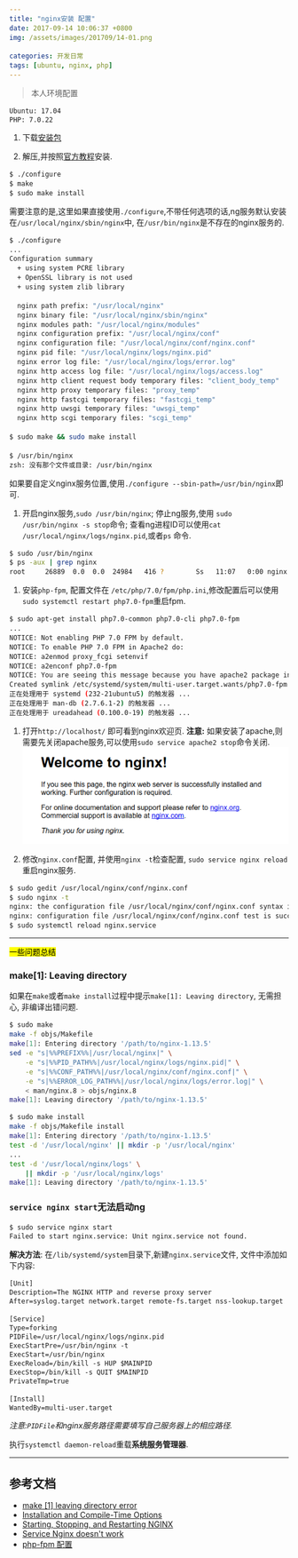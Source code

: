 ```yaml
---
title: "nginx安装 配置"
date: 2017-09-14 10:06:37 +0800
img: /assets/images/201709/14-01.png

categories: 开发日常
tags: [ubuntu, nginx, php]
---
```


>本人环境配置
```
Ubuntu: 17.04
PHP: 7.0.22
```


1. 下载[安装包](https://nginx.org/en/download.html)

1. 解压,并按照[官方教程](https://www.nginx.com/resources/wiki/start/topics/tutorials/install/)安装.
```bash
$ ./configure
$ make
$ sudo make install
```
需要注意的是,这里如果直接使用`./configure`,不带任何选项的话,ng服务默认安装在`/usr/local/nginx/sbin/nginx`中, 在`/usr/bin/nginx`是不存在的nginx服务的.

```bash
$ ./configure
...
Configuration summary
  + using system PCRE library
  + OpenSSL library is not used
  + using system zlib library

  nginx path prefix: "/usr/local/nginx"
  nginx binary file: "/usr/local/nginx/sbin/nginx"
  nginx modules path: "/usr/local/nginx/modules"
  nginx configuration prefix: "/usr/local/nginx/conf"
  nginx configuration file: "/usr/local/nginx/conf/nginx.conf"
  nginx pid file: "/usr/local/nginx/logs/nginx.pid"
  nginx error log file: "/usr/local/nginx/logs/error.log"
  nginx http access log file: "/usr/local/nginx/logs/access.log"
  nginx http client request body temporary files: "client_body_temp"
  nginx http proxy temporary files: "proxy_temp"
  nginx http fastcgi temporary files: "fastcgi_temp"
  nginx http uwsgi temporary files: "uwsgi_temp"
  nginx http scgi temporary files: "scgi_temp"

$ sudo make && sudo make install

$ /usr/bin/nginx
zsh: 没有那个文件或目录: /usr/bin/nginx
```
如果要自定义nginx服务位置,使用`./configure --sbin-path=/usr/bin/nginx`即可.

1. 开启nginx服务,`sudo /usr/bin/nginx`; 停止ng服务,使用 `sudo /usr/bin/nginx -s stop`命令; 查看ng进程ID可以使用`cat /usr/local/nginx/logs/nginx.pid`,或者`ps` 命令.
```bash
$ sudo /usr/bin/nginx
$ ps -aux | grep nginx                                                  130 ↵
root     26889  0.0  0.0  24984   416 ?        Ss   11:07   0:00 nginx: master process /usr/bin/nginx
```

1. 安装`php-fpm`, 配置文件在 `/etc/php/7.0/fpm/php.ini`,修改配置后可以使用`sudo systemctl restart php7.0-fpm`重启fpm.
```bash
$ sudo apt-get install php7.0-common php7.0-cli php7.0-fpm
...
NOTICE: Not enabling PHP 7.0 FPM by default.
NOTICE: To enable PHP 7.0 FPM in Apache2 do:
NOTICE: a2enmod proxy_fcgi setenvif
NOTICE: a2enconf php7.0-fpm
NOTICE: You are seeing this message because you have apache2 package installed.
Created symlink /etc/systemd/system/multi-user.target.wants/php7.0-fpm.service → /lib/systemd/system/php7.0-fpm.service.
正在处理用于 systemd (232-21ubuntu5) 的触发器 ...
正在处理用于 man-db (2.7.6.1-2) 的触发器 ...
正在处理用于 ureadahead (0.100.0-19) 的触发器 ...
```

1. 打开`http://localhost/` 即可看到nginx欢迎页. **注意:** 如果安装了apache,则需要先关闭apache服务,可以使用`sudo service apache2 stop`命令关闭.
![nginx欢迎页](/assets/images/201709/14-01.png)

1. 修改`nginx.conf`配置, 并使用`nginx -t`检查配置, `sudo service nginx reload`重启nginx服务.
```bash
$ sudo gedit /usr/local/nginx/conf/nginx.conf
$ sudo nginx -t
nginx: the configuration file /usr/local/nginx/conf/nginx.conf syntax is ok
nginx: configuration file /usr/local/nginx/conf/nginx.conf test is successful
$ sudo systemctl reload nginx.service
```

---

<mark>一些问题总结</mark>

### make[1]: Leaving directory

如果在`make`或者`make install`过程中提示`make[1]: Leaving directory`, 无需担心, 非编译出错问题.

```bash
$ sudo make                                                               2 ↵
make -f objs/Makefile
make[1]: Entering directory '/path/to/nginx-1.13.5'
sed -e "s|%%PREFIX%%|/usr/local/nginx|" \
	-e "s|%%PID_PATH%%|/usr/local/nginx/logs/nginx.pid|" \
	-e "s|%%CONF_PATH%%|/usr/local/nginx/conf/nginx.conf|" \
	-e "s|%%ERROR_LOG_PATH%%|/usr/local/nginx/logs/error.log|" \
	< man/nginx.8 > objs/nginx.8
make[1]: Leaving directory '/path/to/nginx-1.13.5'
```

```bash
$ sudo make install
make -f objs/Makefile install
make[1]: Entering directory '/path/to/nginx-1.13.5'
test -d '/usr/local/nginx' || mkdir -p '/usr/local/nginx'
...
test -d '/usr/local/nginx/logs' \
	|| mkdir -p '/usr/local/nginx/logs'
make[1]: Leaving directory '/path/to/nginx-1.13.5'
```

### `service nginx start`无法启动ng

```bash
$ sudo service nginx start
Failed to start nginx.service: Unit nginx.service not found.
```

**解决方法**: 在`/lib/systemd/system`目录下,新建`nginx.service`文件, 文件中添加如下内容:
```
[Unit]
Description=The NGINX HTTP and reverse proxy server
After=syslog.target network.target remote-fs.target nss-lookup.target

[Service]
Type=forking
PIDFile=/usr/local/nginx/logs/nginx.pid
ExecStartPre=/usr/bin/nginx -t
ExecStart=/usr/bin/nginx
ExecReload=/bin/kill -s HUP $MAINPID
ExecStop=/bin/kill -s QUIT $MAINPID
PrivateTmp=true

[Install]
WantedBy=multi-user.target
```
_注意:`PIDFile`和nginx服务路径需要填写自己服务器上的相应路径._

执行`systemctl daemon-reload`重载**系统服务管理器**.

---
## 参考文档
- [make \[1\] leaving directory error](https://askubuntu.com/questions/489477/make-1-leaving-directory-error)
- [Installation and Compile-Time Options](https://www.nginx.com/resources/wiki/start/topics/tutorials/installoptions/)
- [Starting, Stopping, and Restarting NGINX](https://www.nginx.com/resources/wiki/start/topics/tutorials/commandline/)
- [Service Nginx doesn't work](https://serverfault.com/questions/735260/service-nginx-doesnt-work/735262)
- [php-fpm 配置](http://php.net/manual/zh/install.fpm.configuration.php)
